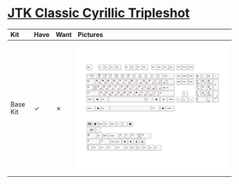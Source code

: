 # [JTK Classic Cyrillic Tripleshot](https://kono.store/products/jtk-cyrillic-tripleshot)

| Kit                                   | Have    | Want    | Pictures |
| :-------------------------------------| :------ | :------ | :------- |
| Base Kit                              |    ✓    |    ✗    | ![](https://raw.githubusercontent.com/barnumbirr/keysets/master/doc/jtk_cyrillic_tripleshot/jtk_tripleshot_bow_kit.png) |
